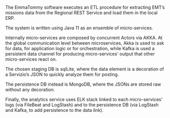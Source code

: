 The EmmaTommy software executes an ETL procedure for extracting EMT’s missions data from the Regional REST Service and load them in the local ERP.

The system is written using Java 11 as an ensemble of micro-services. 

Internally micro-services are composed by concurrent Actors via AKKA. 
At the global communication level between microservices, Akka is used to ask for data, for application logic or for orchestration, while Kafka is used a persistent data channel for producing micro-services’ output that other micro-services react on.

The chosen staging DB  is sqlLite, where the data element is a decoration of a Servizio’s JSON to quickly analyze them for posting.

The persistence DB instead is MongoDB, where the JSONs are stored raw without any decoration.

Finally, the analytics service uses ELK stack linked to each micro-services’ logs (via FileBeat and LogStash) and to the persistence DB (via LogStash and Kafka, to add persistence to the data link).
